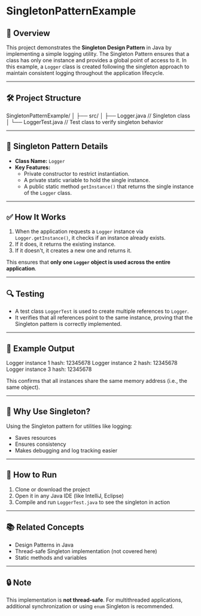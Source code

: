 # SingletonPatternExample

## 📌 Overview
This project demonstrates the **Singleton Design Pattern** in Java by implementing a simple logging utility. The Singleton Pattern ensures that a class has only one instance and provides a global point of access to it. In this example, a `Logger` class is created following the singleton approach to maintain consistent logging throughout the application lifecycle.

---

## 🛠️ Project Structure
SingletonPatternExample/
│
├── src/
│ ├── Logger.java // Singleton class
│ └── LoggerTest.java // Test class to verify singleton behavior


---

## 🔁 Singleton Pattern Details

- **Class Name:** `Logger`
- **Key Features:**
  - Private constructor to restrict instantiation.
  - A private static variable to hold the single instance.
  - A public static method `getInstance()` that returns the single instance of the `Logger` class.

---

## ✅ How It Works

1. When the application requests a `Logger` instance via `Logger.getInstance()`, it checks if an instance already exists.
2. If it does, it returns the existing instance.
3. If it doesn't, it creates a new one and returns it.

This ensures that **only one `Logger` object is used across the entire application**.

---

## 🔍 Testing

- A test class `LoggerTest` is used to create multiple references to `Logger`.
- It verifies that all references point to the same instance, proving that the Singleton pattern is correctly implemented.

---

## 📄 Example Output

Logger instance 1 hash: 12345678
Logger instance 2 hash: 12345678
Logger instance 3 hash: 12345678


This confirms that all instances share the same memory address (i.e., the same object).

---

## 🧠 Why Use Singleton?

Using the Singleton pattern for utilities like logging:
- Saves resources
- Ensures consistency
- Makes debugging and log tracking easier

---

## 🚀 How to Run

1. Clone or download the project
2. Open it in any Java IDE (like IntelliJ, Eclipse)
3. Compile and run `LoggerTest.java` to see the singleton in action

---

## 📚 Related Concepts

- Design Patterns in Java
- Thread-safe Singleton implementation (not covered here)
- Static methods and variables

---

## 🔒 Note
This implementation is **not thread-safe**. For multithreaded applications, additional synchronization or using `enum` Singleton is recommended.
